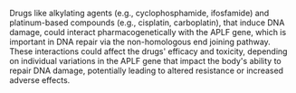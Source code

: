 Drugs like alkylating agents (e.g., cyclophosphamide, ifosfamide) and platinum-based compounds (e.g., cisplatin, carboplatin), that induce DNA damage, could interact pharmacogenetically with the APLF gene, which is important in DNA repair via the non-homologous end joining pathway. These interactions could affect the drugs' efficacy and toxicity, depending on individual variations in the APLF gene that impact the body's ability to repair DNA damage, potentially leading to altered resistance or increased adverse effects.